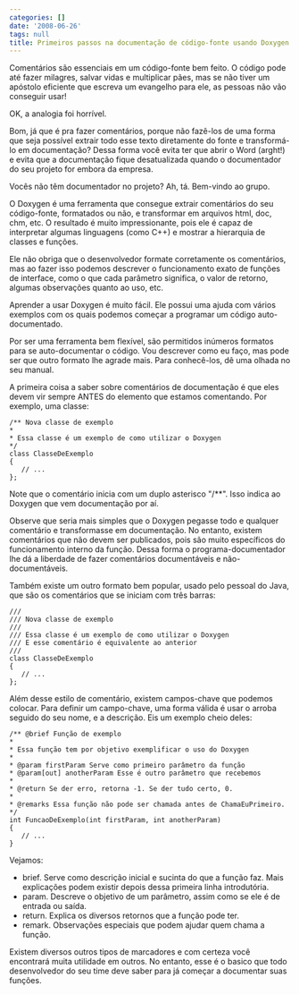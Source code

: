 ```yaml
---
categories: []
date: '2008-06-26'
tags: null
title: Primeiros passos na documentação de código-fonte usando Doxygen
---
```


Comentários são essenciais em um código-fonte bem feito. O código pode até fazer milagres, salvar vidas e multiplicar pães, mas se não tiver um apóstolo eficiente que escreva um evangelho para ele, as pessoas não vão conseguir usar!

OK, a analogia foi horrível.

Bom, já que é pra fazer comentários, porque não fazê-los de uma forma que seja possível extrair todo esse texto diretamente do fonte e transformá-lo em documentação? Dessa forma você evita ter que abrir o Word (arght!) e evita que a documentação fique desatualizada quando o documentador do seu projeto for embora da empresa.

Vocês não têm documentador no projeto? Ah, tá. Bem-vindo ao grupo.

O Doxygen é uma ferramenta que consegue extrair comentários do seu código-fonte, formatados ou não, e transformar em arquivos html, doc, chm, etc. O resultado é muito impressionante, pois ele é capaz de interpretar algumas linguagens (como C++) e mostrar a hierarquia de classes e funções.

Ele não obriga que o desenvolvedor formate corretamente os comentários, mas ao fazer isso podemos descrever o funcionamento exato de funções de interface, como o que cada parâmetro significa, o valor de retorno, algumas observações quanto ao uso, etc.

Aprender a usar Doxygen é muito fácil. Ele possui uma ajuda com vários exemplos com os quais podemos começar a programar um código auto-documentado.

Por ser uma ferramenta bem flexível, são permitidos inúmeros formatos para se auto-documentar o código. Vou descrever como eu faço, mas pode ser que outro formato lhe agrade mais. Para conhecê-los, dê uma olhada no seu manual.

A primeira coisa a saber sobre comentários de documentação é que eles devem vir sempre ANTES do elemento que estamos comentando. Por exemplo, uma classe:

    /** Nova classe de exemplo
    *
    * Essa classe é um exemplo de como utilizar o Doxygen
    */
    class ClasseDeExemplo
    {
       // ...
    };

Note que o comentário inicia com um duplo asterisco "/**". Isso indica ao Doxygen que vem documentação por aí.

Observe que seria mais simples que o Doxygen pegasse todo e qualquer comentário e transformasse em documentação. No entanto, existem comentários que não devem ser publicados, pois são muito específicos do funcionamento interno da função. Dessa forma o programa-documentador lhe dá a liberdade de fazer comentários documentáveis e não-documentáveis.

Também existe um outro formato bem popular, usado pelo pessoal do Java, que são os comentários que se iniciam com três barras:

    ///
    /// Nova classe de exemplo
    ///
    /// Essa classe é um exemplo de como utilizar o Doxygen
    /// E esse comentário é equivalente ao anterior
    ///
    class ClasseDeExemplo
    {
       // ...
    };

Além desse estilo de comentário, existem campos-chave que podemos colocar. Para definir um campo-chave, uma forma válida é usar o arroba seguido do seu nome, e a descrição. Eis um exemplo cheio deles:

    /** @brief Função de exemplo
    *
    * Essa função tem por objetivo exemplificar o uso do Doxygen
    *
    * @param firstParam Serve como primeiro parâmetro da função
    * @param[out] anotherParam Esse é outro parâmetro que recebemos
    *
    * @return Se der erro, retorna -1. Se der tudo certo, 0.
    *
    * @remarks Essa função não pode ser chamada antes de ChamaEuPrimeiro.
    */
    int FuncaoDeExemplo(int firstParam, int anotherParam)
    {
       // ...
    }

Vejamos:

 - brief. Serve como descrição inicial e sucinta do que a função faz. Mais explicações podem existir depois dessa primeira linha introdutória.
 - param. Descreve o objetivo de um parâmetro, assim como se ele é de entrada ou saída.
 - return. Explica os diversos retornos que a função pode ter.
 - remark. Observações especiais que podem ajudar quem chama a função.

Existem diversos outros tipos de marcadores e com certeza você encontrará muita utilidade em outros. No entanto, esse é o basico que todo desenvolvedor do seu time deve saber para já começar a documentar suas funções.